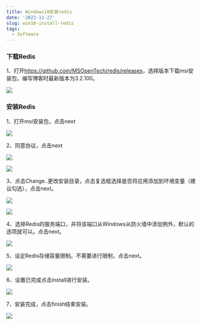 ```yaml
---
title: Windows10安装redis
date: '2022-11-27'
slug: win10-install-redis
tags:
  - Software
---
```



### 下载Redis
1、打开<a>https://github.com/MSOpenTech/redis/releases</a>，选择版本下载msi安装包，编写博客时最新版本为3.2.100。

![](https://blog-oss-1252232218.cos.ap-beijing.myqcloud.com/fix-dir/star5o/Desktop/2022/11/27/16-56-12-9afdfbc0403451b2fc42dc7144347092-9b5000.png)

### 安装Redis
1、打开msi安装包，点击next

![](https://blog-oss-1252232218.cos.ap-beijing.myqcloud.com/fix-dir/star5o/Desktop/2022/11/27/16-56-24-21ea6fb77e8856f2f20340daf56f8509-3ff155.png)

2、同意协议，点击next

![](https://blog-oss-1252232218.cos.ap-beijing.myqcloud.com/fix-dir/star5o/Desktop/2022/11/27/16-57-48-42adae796838e666074f6d2ebf49a8a4-44e560.png)

![](https://blog-oss-1252232218.cos.ap-beijing.myqcloud.com/fix-dir/star5o/Desktop/2022/11/27/16-58-00-653811b049aca257b6a38b57a9014300-035cf7.png)

3、点击Change..更改安装目录，点击复选框选择是否将应用添加到环境变量（建议勾选），点击next。

![](https://blog-oss-1252232218.cos.ap-beijing.myqcloud.com/fix-dir/star5o/Desktop/2022/11/27/16-58-11-1be795998b734093c0f9d513fb87d5c0-735e19.png)

![](https://blog-oss-1252232218.cos.ap-beijing.myqcloud.com/fix-dir/star5o/Desktop/2022/11/27/16-58-22-b48cd93c192014df9ced101e88649864-5a4f98.png)

4、选择Redis的服务端口，并将该端口从Windows从防火墙中添加例外，默认的选项就可以。点击next。

![](https://blog-oss-1252232218.cos.ap-beijing.myqcloud.com/fix-dir/star5o/Desktop/2022/11/27/16-58-31-04887644e0792383a85ca638f981e4bd-1b0319.png)

5、设定Redis存储容量限制。不需要进行限制，点击next。

![](https://blog-oss-1252232218.cos.ap-beijing.myqcloud.com/fix-dir/star5o/Desktop/2022/11/27/16-58-38-9996e11d2eefb9f70636c00ed83da166-12571c.png)

6、设置已完成点击install进行安装。

![](https://blog-oss-1252232218.cos.ap-beijing.myqcloud.com/fix-dir/star5o/Desktop/2022/11/27/16-58-47-eb6e638420eb4c8940f6cfbac5d21e42-8fa7fc.png)

7、安装完成，点击finish结束安装。

![](https://blog-oss-1252232218.cos.ap-beijing.myqcloud.com/fix-dir/star5o/Desktop/2022/11/27/16-58-54-944b4b5faeaf57fe991fcbf4ad5a08a0-723d65.png)

